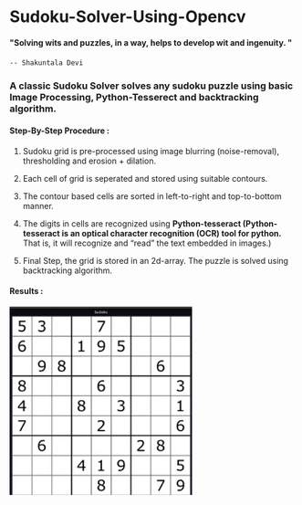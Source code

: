 # Sudoku-Solver-Using-Opencv

#### "Solving wits and puzzles, in a way, helps to develop wit and ingenuity. "
    -- Shakuntala Devi
    
### A classic Sudoku Solver solves any sudoku puzzle using basic Image Processing, Python-Tesserect and backtracking algorithm.

#### Step-By-Step Procedure :
  1. Sudoku grid is pre-processed using image blurring (noise-removal), thresholding and erosion + dilation.
  2. Each cell of grid is seperated and stored using suitable contours.
  3. The contour based cells are sorted in left-to-right and top-to-bottom manner.
  4. The digits in cells are recognized using <b>Python-tesseract (Python-tesseract is an optical character 
  recognition (OCR) tool for python.</b> That is, it will recognize and “read” the text embedded in images.) </b>
  
  5. Final Step, the grid is stored in an 2d-array. The puzzle is solved using backtracking algorithm. 
  
#### Results :
<img src="https://github.com/ashish1sasmal/Sudoku-Solver-Using-Opencv/blob/master/Results/sudoku_solution.gif" width=320>
